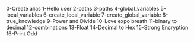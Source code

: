 0-Create alias
1-Hello user
2-paths
3-paths
4-global_variables
5-local_variables
6-create_local_variable
7-create_global_variable
8-true_knowledge
9-Power and Divide
10-Love expo breath
11-binary to decimal
12-combinations
13-Float
14-Decimal to Hex
15-Strong Encryption
16-Print Odd
